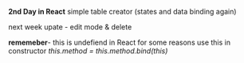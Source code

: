 <strong>2nd Day in React</strong>
simple table creator (states and data binding again)

next week upate - edit mode & delete

<strong>rememeber</strong>- this is undefiend in React for some reasons use this in constructor <i>this.method = this.method.bind(this)</i>
